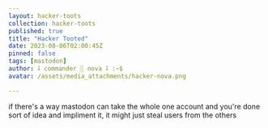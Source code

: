 ```yaml
---
layout: hacker-toots
collection: hacker-toots
published: true
title: "Hacker Tooted"
date: 2023-08-06T02:00:45Z
pinned: false
tags: [mastodon]
author: ⸸ commander ░ nova ⸸ :~$
avatar: /assets/media_attachments/hacker-nova.png

---
```


<p>if there&#39;s a way mastodon can take the whole one account and you&#39;re done sort of idea and impliment it, it might just steal users from the others</p>


